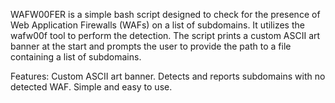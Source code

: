 WAFW00FER is a simple bash script designed to check for the presence of Web Application Firewalls (WAFs) on a list of subdomains.
It utilizes the wafw00f tool to perform the detection. The script prints a custom ASCII art banner at the start and prompts the user to provide the path to a file containing a list of subdomains.

Features:
Custom ASCII art banner.
Detects and reports subdomains with no detected WAF.
Simple and easy to use.
 
